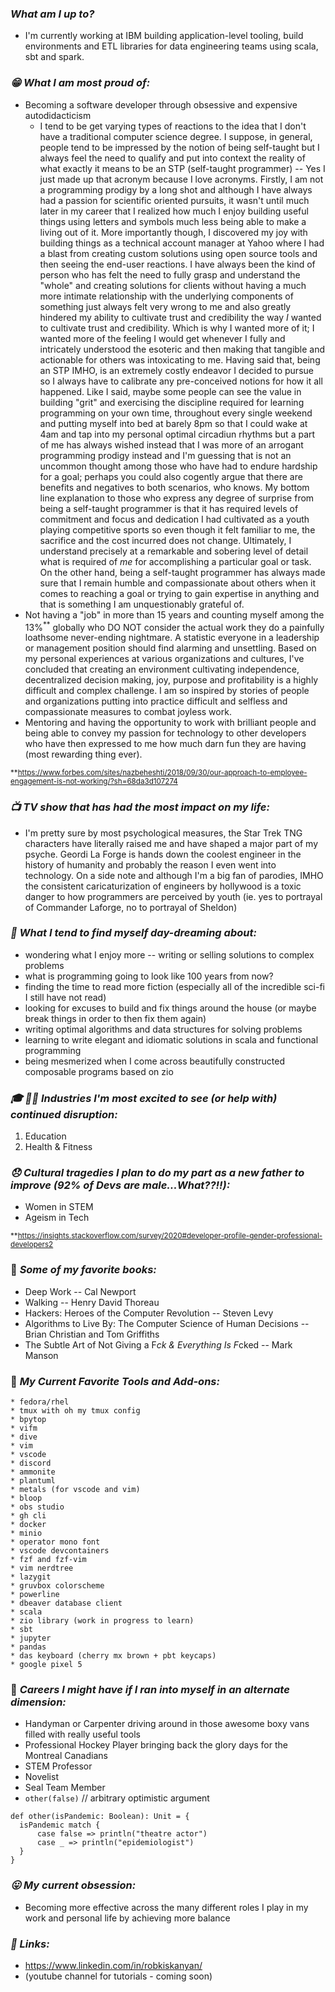 ### *What am I up to?*
* I'm currently working at IBM building application-level tooling, build environments and ETL
  libraries for data engineering teams using scala, sbt and spark. 

### *:grin: What I am most proud of:*
* Becoming a software developer through obsessive and expensive autodidacticism
  * I tend to be get varying types of reactions to the idea that I don't have a traditional computer science degree. I
    suppose, in general, people tend to be impressed by the notion of being self-taught but I always feel the need to
    qualify and put into context the reality of what exactly it means to be an STP (self-taught programmer) -- Yes I
    just made up that acronym because I love acronyms. Firstly, I am not a programming prodigy by a long shot and
    although I have always had a passion for scientific oriented pursuits, it wasn't until much later in my career that
    I realized how much I enjoy building useful things using letters and symbols much less being able to make a living
    out of it. More importantly though, I discovered my joy with building things as a technical account manager at Yahoo
    where I had a blast from creating custom solutions using open source tools and then seeing the end-user reactions. I have always been the kind of person who has felt the need to fully grasp and understand the "whole"
    and creating solutions for clients without having a much more intimate relationship with the underlying components
    of something just always felt very wrong to me and also greatly hindered my ability to cultivate trust and
    credibility the way *I* wanted to cultivate trust and credibility. Which is why I wanted more of it; I wanted more
    of the feeling I would get whenever I fully and intricately understood the esoteric and then making that tangible
    and actionable for others was intoxicating to me. Having said that, being an STP IMHO, is an extremely costly
    endeavor I decided to pursue so I always have to calibrate any pre-conceived notions for how it all happened. Like I
    said, maybe some people can see the value in building "grit" and exercising the discipline required for learning
    programming on your own time, throughout every single weekend and putting myself into bed at barely 8pm so that I
    could wake at 4am and tap into my personal optimal circadiun rhythms but a part of me has always wished instead that
    I was more of an arrogant programming prodigy instead and I'm guessing that is not an uncommon thought among those
    who have had to endure hardship for a goal; perhaps you could also cogently argue that there are benefits and
    negatives to both scenarios, who knows. My bottom line explanation to those who express any degree of surprise from
    being a self-taught programmer is that it has required levels of commitment and focus and dedication I had
    cultivated as a youth playing competitive sports so even though it felt familiar to me, the sacrifice and the cost
    incurred does not change. Ultimately, I understand precisely at a remarkable and sobering level of detail what is
    required of *me* for accomplishing a particular goal or task. On the other hand, being a self-taught programmer has
    always made sure that I remain humble and compassionate about others when it comes to reaching a goal or trying to
    gain expertise in anything and that is something I am unquestionably grateful of.
* Not having a "job" in more than 15 years and counting myself among the 13%<sup>**</sup> globally who DO NOT consider
  the actual work they do a painfully loathsome never-ending nightmare. A statistic everyone in a leadership or
  management position should find alarming and unsettling. Based on my personal experiences at various organizations and
  cultures, I've concluded that creating an environment cultivating independence, decentralized decision making, joy,
  purpose and profitability is a highly difficult and complex challenge. I am so inspired by stories of people and
  organizations putting into practice difficult and selfless and compassionate measures to combat joyless work.
* Mentoring and having the opportunity to work with brilliant people and being able to convey my passion for technology
  to other developers who have then expressed to me how much darn fun they are having (most rewarding thing ever). 

<sup>**</sub>https://www.forbes.com/sites/nazbeheshti/2018/09/30/our-approach-to-employee-engagement-is-not-working/?sh=68da3d107274

### *:tv: TV show that has had the most impact on my life:*
* I'm pretty sure by most psychological measures, the Star Trek TNG characters have literally raised
  me and have shaped a major part of my psyche. Geordi La Forge is hands down the coolest engineer
  in the history of humanity and probably the reason I even went into technology. On a side note and
  although I'm a big fan of parodies, IMHO the consistent caricaturization of engineers by hollywood
  is a toxic danger to how programmers are perceived by youth (ie. yes to portrayal of Commander
  Laforge, no to portrayal of Sheldon)

### *:thinking: What I tend to find myself day-dreaming about:*
* wondering what I enjoy more -- writing or selling solutions to complex problems
* what is programming going to look like 100 years from now?
* finding the time to read more fiction (especially all of the incredible sci-fi I still have not read)
* looking for excuses to build and fix things around the house (or maybe break things in order to then fix them again)
* writing optimal algorithms and data structures for solving problems
* learning to write elegant and idiomatic solutions in scala and functional programming
* being mesmerized when I come across beautifully constructed composable programs based on zio

### *:mortar_board: :weight_lifting_woman: Industries I'm most excited to see (or help with) continued disruption:*
1. Education
2. Health & Fitness

### *:disappointed: Cultural tragedies I plan to do my part as a new father to improve (92% of Devs are male...What??!!):*
* Women in STEM
* Ageism in Tech

<sup>**</sub>https://insights.stackoverflow.com/survey/2020#developer-profile-gender-professional-developers2

### :book: *Some of my favorite books:*
* Deep Work -- Cal Newport
* Walking -- Henry David Thoreau
* Hackers: Heroes of the Computer Revolution -- Steven Levy
* Algorithms to Live By: The Computer Science of Human Decisions -- Brian Christian and Tom Griffiths
* The Subtle Art of Not Giving a F*ck & Everything Is F*cked -- Mark Manson

### :hammer: *My Current Favorite Tools and Add-ons:*
```
* fedora/rhel
* tmux with oh my tmux config
* bpytop
* vifm
* dive
* vim
* vscode
* discord
* ammonite
* plantuml
* metals (for vscode and vim)
* bloop
* obs studio
* gh cli
* docker
* minio
* operator mono font
* vscode devcontainers
* fzf and fzf-vim
* vim nerdtree
* lazygit
* gruvbox colorscheme
* powerline
* dbeaver database client
* scala
* zio library (work in progress to learn)
* sbt
* jupyter
* pandas
* das keyboard (cherry mx brown + pbt keycaps)
* google pixel 5
```

### :briefcase: *Careers I might have if I ran into myself in an alternate dimension:*
* Handyman or Carpenter driving around in those awesome boxy vans filled with really useful tools
* Professional Hockey Player bringing back the glory days for the Montreal Canadians
* STEM Professor
* Novelist
* Seal Team Member
* `other(false)` // arbitrary optimistic argument
```
def other(isPandemic: Boolean): Unit = {
  isPandemic match {
      case false => println("theatre actor")
      case _ => println("epidemiologist")
  }
}
```

### *:stuck_out_tongue: My current obsession:*
* Becoming more effective across the many different roles I play in my work and personal life by achieving more balance

### *:link: Links:*
* https://www.linkedin.com/in/robkiskanyan/
* (youtube channel for tutorials - coming soon)

<!--
**robbyki/robbyki** is a ✨ _special_ ✨ repository because its `README.md` (this file) appears on your GitHub profile.

Here are some ideas to get you started:

- 🔭 I’m currently working on ...
- 🌱 I’m currently learning ...
- 👯 I’m looking to collaborate on ...
- 🤔 I’m looking for help with ...
- 💬 Ask me about ...
- 📫 How to reach me: ...
- 😄 Pronouns: ...
- ⚡ Fun fact: ...
-->
